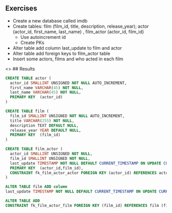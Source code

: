 ## Exercises

- Create a new database called imdb
- Create tables: film (film_id, title, description, release_year);
  actor (actor_id, first_name, last_name) , film_actor (actor_id, film_id)
  - Use autoincrement id
  - Create PKs
- Alter table add column last_update to film and actor
- Alter table add foreign keys to film_actor table 
- Insert some actors, films and who acted in each film

<> ## Results

```sql
CREATE TABLE actor (
  actor_id SMALLINT UNSIGNED NOT NULL AUTO_INCREMENT,
  first_name VARCHAR(45) NOT NULL,
  last_name VARCHAR(45) NOT NULL,  
  PRIMARY KEY  (actor_id)  
)

CREATE TABLE film (
  film_id SMALLINT UNSIGNED NOT NULL AUTO_INCREMENT,
  title VARCHAR(255) NOT NULL,
  description TEXT DEFAULT NULL,
  release_year YEAR DEFAULT NULL,
  PRIMARY KEY  (film_id)
)

CREATE TABLE film_actor (
  actor_id SMALLINT UNSIGNED NOT NULL,
  film_id SMALLINT UNSIGNED NOT NULL,
  last_update TIMESTAMP NOT NULL DEFAULT CURRENT_TIMESTAMP ON UPDATE CURRENT_TIMESTAMP,
  PRIMARY KEY  (actor_id,film_id),
  CONSTRAINT fk_film_actor_actor FOREIGN KEY (actor_id) REFERENCES actor (actor_id) ON DELETE RESTRICT ON UPDATE CASCADE
)
```

```sql 
ALTER TABLE film ADD column
last_update TIMESTAMP NOT NULL DEFAULT CURRENT_TIMESTAMP ON UPDATE CURRENT_TIMESTAMP,
```

```sql
ALTER TABLE ADD
CONSTRAINT fk_film_actor_film FOREIGN KEY (film_id) REFERENCES film (film_id) ON DELETE RESTRICT ON UPDATE CASCADE
```

